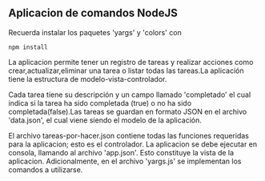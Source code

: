 ## Aplicacion de comandos NodeJS
Recuerda instalar los paquetes 'yargs' y 'colors' con 
```
npm install
```
La aplicacion permite tener un registro de tareas y realizar acciones como crear,actualizar,eliminar una tarea o listar todas las tareas.La aplicación tiene la estructura de modelo-vista-controlador.

Cada tarea tiene su descripción y un campo llamado 'completado' el cual indica si la tarea ha sido completada (true) o no ha sido completada(false).Las tareas se guardan en formato JSON en el archivo 'data.json', el cual viene siendo el modelo de la aplicación.

El archivo tareas-por-hacer.json contiene todas las funciones requeridas para la aplicacion; esto es el controlador.
La aplicacion se debe ejecutar en consola, llamando al archivo 'app.json'. Esto constituye la vista de la aplicacion. Adicionalmente, en el archivo 'yargs.js' se implementan los comandos a utilizarse.

